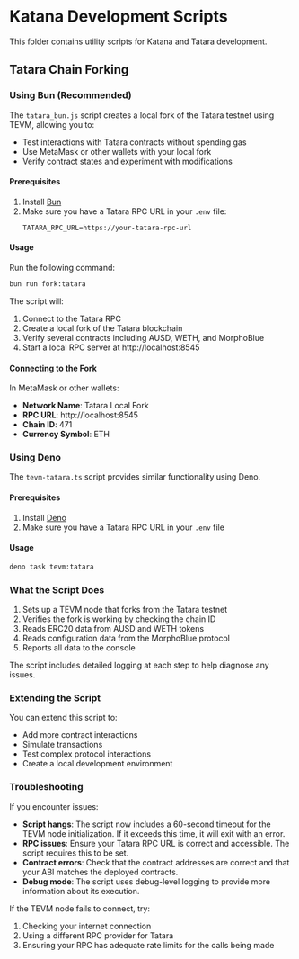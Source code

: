 # Katana Development Scripts

This folder contains utility scripts for Katana and Tatara development.

## Tatara Chain Forking

### Using Bun (Recommended)

The `tatara_bun.js` script creates a local fork of the Tatara testnet using TEVM, allowing you to:

- Test interactions with Tatara contracts without spending gas
- Use MetaMask or other wallets with your local fork
- Verify contract states and experiment with modifications

#### Prerequisites

1. Install [Bun](https://bun.sh/)
2. Make sure you have a Tatara RPC URL in your `.env` file:
   ```
   TATARA_RPC_URL=https://your-tatara-rpc-url
   ```

#### Usage

Run the following command:

```bash
bun run fork:tatara
```

The script will:
1. Connect to the Tatara RPC
2. Create a local fork of the Tatara blockchain
3. Verify several contracts including AUSD, WETH, and MorphoBlue
4. Start a local RPC server at http://localhost:8545

#### Connecting to the Fork

In MetaMask or other wallets:
- **Network Name**: Tatara Local Fork
- **RPC URL**: http://localhost:8545
- **Chain ID**: 471
- **Currency Symbol**: ETH

### Using Deno

The `tevm-tatara.ts` script provides similar functionality using Deno.

#### Prerequisites

1. Install [Deno](https://deno.land/)
2. Make sure you have a Tatara RPC URL in your `.env` file

#### Usage

```bash
deno task tevm:tatara
```

### What the Script Does

1. Sets up a TEVM node that forks from the Tatara testnet
2. Verifies the fork is working by checking the chain ID
3. Reads ERC20 data from AUSD and WETH tokens
4. Reads configuration data from the MorphoBlue protocol
5. Reports all data to the console

The script includes detailed logging at each step to help diagnose any issues.

### Extending the Script

You can extend this script to:

- Add more contract interactions
- Simulate transactions
- Test complex protocol interactions
- Create a local development environment

### Troubleshooting

If you encounter issues:

- **Script hangs**: The script now includes a 60-second timeout for the TEVM node initialization. If it exceeds this time, it will exit with an error.
- **RPC issues**: Ensure your Tatara RPC URL is correct and accessible. The script requires this to be set.
- **Contract errors**: Check that the contract addresses are correct and that your ABI matches the deployed contracts.
- **Debug mode**: The script uses debug-level logging to provide more information about its execution.

If the TEVM node fails to connect, try:

1. Checking your internet connection
2. Using a different RPC provider for Tatara
3. Ensuring your RPC has adequate rate limits for the calls being made 